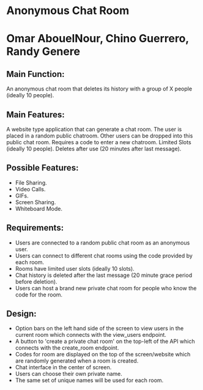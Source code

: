 
# Anonymous Chat Room
# Omar AbouelNour, Chino Guerrero, Randy Genere

## Main Function:

An anonymous chat room that deletes its history with a group of X people
(ideally 10 people).

## Main Features:

A website type application that can generate a chat room.
The user is placed in a random public chatroom.
Other users can be dropped into this public chat room.
Requires a code to enter a new chatroom.
Limited Slots (ideally 10 people).
Deletes after use (20 minutes after last message).

## Possible Features:

- File Sharing.
- Video Calls.
- GIFs.
- Screen Sharing.
- Whiteboard Mode.

## Requirements:

- Users are connected to a random public chat room as an anonymous user.
- Users can connect to different chat rooms using the code provided by each room.
- Rooms have limited user slots (ideally 10 slots).
- Chat history is deleted after the last message (20 minute grace period before deletion).
- Users can host a brand new private chat room for people who know the code for the room.

## Design:


- Option bars on the left hand side of the screen to view users in the current room which connects with the view_users endpoint.
- A button to 'create a private chat room' on the top-left of the API which connects with the create_room endpoint.
- Codes for room are displayed on the top of the screen/website which are randomly generated when a room is created.
- Chat interface in the center of screen.
- Users can choose their own private name.
- The same set of unique names will be used for each room.

